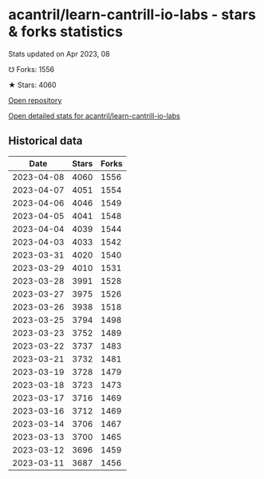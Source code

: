 # acantril/learn-cantrill-io-labs - stars & forks statistics

Stats updated on Apr 2023, 08

☋ Forks: 1556

★ Stars: 4060

[Open repository](https://github.com/acantril/learn-cantrill-io-labs)

[Open detailed stats for acantril/learn-cantrill-io-labs](https://reviewgithub.com/rep/acantril/learn-cantrill-io-labs)

## Historical data
| Date | Stars | Forks |
|------|-------|-------|
| 2023-04-08 | 4060 | 1556 | 
| 2023-04-07 | 4051 | 1554 | 
| 2023-04-06 | 4046 | 1549 | 
| 2023-04-05 | 4041 | 1548 | 
| 2023-04-04 | 4039 | 1544 | 
| 2023-04-03 | 4033 | 1542 | 
| 2023-03-31 | 4020 | 1540 | 
| 2023-03-29 | 4010 | 1531 | 
| 2023-03-28 | 3991 | 1528 | 
| 2023-03-27 | 3975 | 1526 | 
| 2023-03-26 | 3938 | 1518 | 
| 2023-03-25 | 3794 | 1498 | 
| 2023-03-23 | 3752 | 1489 | 
| 2023-03-22 | 3737 | 1483 | 
| 2023-03-21 | 3732 | 1481 | 
| 2023-03-19 | 3728 | 1479 | 
| 2023-03-18 | 3723 | 1473 | 
| 2023-03-17 | 3716 | 1469 | 
| 2023-03-16 | 3712 | 1469 | 
| 2023-03-14 | 3706 | 1467 | 
| 2023-03-13 | 3700 | 1465 | 
| 2023-03-12 | 3696 | 1459 | 
| 2023-03-11 | 3687 | 1456 | 

